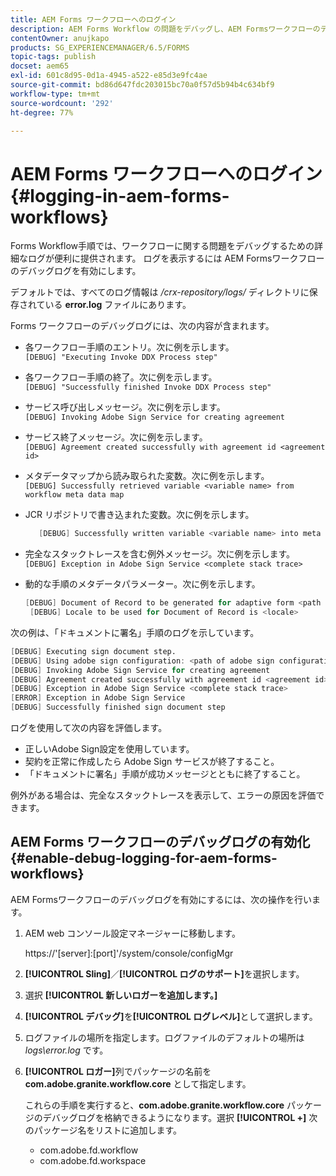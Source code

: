 ```yaml
---
title: AEM Forms ワークフローへのログイン
description: AEM Forms Workflow の問題をデバッグし、AEM Formsワークフローのデバッグログを有効にしてログを表示する方法について説明します。
contentOwner: anujkapo
products: SG_EXPERIENCEMANAGER/6.5/FORMS
topic-tags: publish
docset: aem65
exl-id: 601c8d95-0d1a-4945-a522-e85d3e9fc4ae
source-git-commit: bd86d647fdc203015bc70a0f57d5b94b4c634bf9
workflow-type: tm+mt
source-wordcount: '292'
ht-degree: 77%

---
```


# AEM Forms ワークフローへのログイン{#logging-in-aem-forms-workflows}

Forms Workflow手順では、ワークフローに関する問題をデバッグするための詳細なログが便利に提供されます。 ログを表示するには AEM Formsワークフローのデバッグログを有効にします。

デフォルトでは、すべてのログ情報は */crx-repository/logs/* ディレクトリに保存されている **error.log** ファイルにあります。

Forms ワークフローのデバッグログには、次の内容が含まれます。

* 各ワークフロー手順のエントリ。次に例を示します。\
  `[DEBUG] "Executing Invoke DDX Process step"`

* 各ワークフロー手順の終了。次に例を示します。\
  `[DEBUG] "Successfully finished Invoke DDX Process step"`

* サービス呼び出しメッセージ。次に例を示します。\
  `[DEBUG] Invoking Adobe Sign Service for creating agreement`

* サービス終了メッセージ。次に例を示します。\
  `[DEBUG] Agreement created successfully with agreement id <agreement id>`

* メタデータマップから読み取られた変数。次に例を示します。\
  `[DEBUG] Successfully retrieved variable <variable name> from workflow meta data map`

* JCR リポジトリで書き込まれた変数。次に例を示します。

  ```verilog
     [DEBUG] Successfully written variable <variable name> into meta data node at <JCR path where meta data is being written>
  ```

* 完全なスタックトレースを含む例外メッセージ。次に例を示します。\
  `[DEBUG] Exception in Adobe Sign Service <complete stack trace>`

* 動的な手順のメタデータパラメーター。次に例を示します。

  ```verilog
  [DEBUG] Document of Record to be generated for adaptive form <path of adaptive form>
   [DEBUG] Locale to be used for Document of Record is <locale>
  ```

次の例は、「ドキュメントに署名」手順のログを示しています。

```verilog
[DEBUG] Executing sign document step.
[DEBUG] Using adobe sign configuration: <path of adobe sign configuration>
[DEBUG] Invoking Adobe Sign Service for creating agreement
[DEBUG] Agreement created successfully with agreement id <agreement id>
[DEBUG] Exception in Adobe Sign Service <complete stack trace>
[ERROR] Exception in Adobe Sign Service
[DEBUG] Successfully finished sign document step
```

ログを使用して次の内容を評価します。

* 正しいAdobe Sign設定を使用しています。
* 契約を正常に作成したら Adobe Sign サービスが終了すること。
* 「ドキュメントに署名」手順が成功メッセージとともに終了すること。

例外がある場合は、完全なスタックトレースを表示して、エラーの原因を評価できます。

## AEM Forms ワークフローのデバッグログの有効化 {#enable-debug-logging-for-aem-forms-workflows}

AEM Formsワークフローのデバッグログを有効にするには、次の操作を行います。

1. AEM web コンソール設定マネージャーに移動します。

   https://&#39;[server]:[port]&#39;/system/console/configMgr

1. **[!UICONTROL Sling]**／**[!UICONTROL ログのサポート]**&#x200B;を選択します。
1. 選択 **[!UICONTROL 新しいロガーを追加します。]**
1. **[!UICONTROL デバッグ]**&#x200B;を&#x200B;**[!UICONTROL ログレベル]**&#x200B;として選択します。
1. ログファイルの場所を指定します。ログファイルのデフォルトの場所は *logs\error.log* です。
1. **[!UICONTROL ロガー]**&#x200B;列でパッケージの名前を **com.adobe.granite.workflow.core** として指定します。

   これらの手順を実行すると、**com.adobe.granite.workflow.core** パッケージのデバッグログを格納できるようになります。選択 **[!UICONTROL +]** 次のパッケージ名をリストに追加します。

   * com.adobe.fd.workflow
   * com.adobe.fd.workspace
